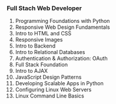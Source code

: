 ### Full Stach Web Developer
1. Programming Foundations with Python
2. Responsive Web Design Fundamentals
3. Intro to HTML and CSS
4. Responsive Images
5. Intro to Backend
6. Intro to Relational Databases
7. Authentication & Authorization: OAuth
8. Full Stack Foundation
9. Intro to AJAX
10. JavaScript Design Patterns
11. Developing Scalable Apps in Python
12. Configuring Linux Web Servers
13. Linux Command Line Basics